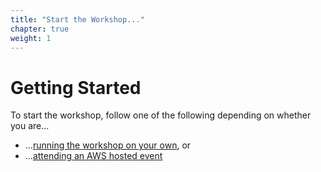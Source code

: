 ```yaml
---
title: "Start the Workshop..."
chapter: true
weight: 1
---
```


# Getting Started
To start the workshop, follow one of the following depending on whether you are...

* ...[running the workshop on your own](self_paced.html), or
* ...[attending an AWS hosted event](aws_event.html)
